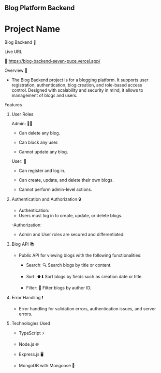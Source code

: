 ## Blog Platform Backend

# Project Name

Blog  Backend 📝

Live URL

🚀 https://blog-backend-seven-puce.vercel.app/

Overview 📝

- The Blog Backend project is for a blogging platform. It supports user registration, authentication, blog creation, and role-based access control. Designed with scalability and security in mind, it allows to management of blogs and users.

Features

1. User Roles

   Admin: 👩‍💼

   - Can delete any blog.

   - Can block any user.

   - Cannot update any blog.

   User: 👤

   - Can register and log in.

   - Can create, update, and delete their own blogs.

   - Cannot perform admin-level actions.

2. Authentication and Authorization 🔒

   - Authentication:

   * Users must log in to create, update, or delete blogs.

   -Authorization:

   - Admin and User roles are secured and differentiated.

3. Blog API 📚

   - Public API for viewing blogs with the following functionalities:

     - Search: 🔍 Search blogs by title or content.

     - Sort: ⬆️⬇️ Sort blogs by fields such as creation date or title.

     - Filter: 🎯 Filter blogs by author ID.

4. Error Handling ❗

   - Error handling for validation errors, authentication issues, and server errors.

5. Technologies Used

   - TypeScript ⚡

   - Node.js 🌐

   - Express.js 🖥️

   - MongoDB with Mongoose 📂
